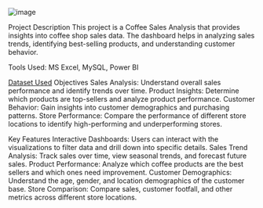![image](https://github.com/Shrishtisinghh2000/Coffee-Shop-Sales-Analysis/assets/119104668/92703e4a-0c1a-4fa2-b1a9-be88337047b5)


Project Description
This project is a Coffee Sales Analysis that provides insights into coffee shop sales data. The dashboard helps in analyzing sales trends, identifying best-selling products, and understanding customer behavior.

Tools Used: MS Excel, MySQL, Power BI

[Dataset Used](https://www.kaggle.com/code/ahmedabbas757/coffee-shop-sales/notebook)
Objectives
Sales Analysis: Understand overall sales performance and identify trends over time.
Product Insights: Determine which products are top-sellers and analyze product performance.
Customer Behavior: Gain insights into customer demographics and purchasing patterns.
Store Performance: Compare the performance of different store locations to identify high-performing and underperforming stores.

Key Features
Interactive Dashboards: Users can interact with the visualizations to filter data and drill down into specific details.
Sales Trend Analysis: Track sales over time, view seasonal trends, and forecast future sales.
Product Performance: Analyze which coffee products are the best sellers and which ones need improvement.
Customer Demographics: Understand the age, gender, and location demographics of the customer base.
Store Comparison: Compare sales, customer footfall, and other metrics across different store locations.
